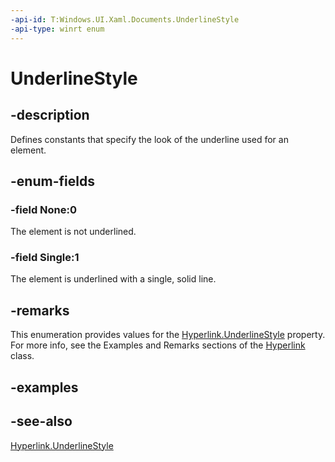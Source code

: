 ```yaml
---
-api-id: T:Windows.UI.Xaml.Documents.UnderlineStyle
-api-type: winrt enum
---
```


<!-- Enumeration syntax
public enum Windows.UI.Xaml.Documents.UnderlineStyle : int
-->

# UnderlineStyle

## -description
Defines constants that specify the look of the underline used for an element.



## -enum-fields
### -field None:0
The element is not underlined.

### -field Single:1
The element is underlined with a single, solid line.

## -remarks

This enumeration provides values for the [Hyperlink.UnderlineStyle](hyperlink_underlinestyle.md) property. For more info, see the Examples and Remarks sections of the [Hyperlink](hyperlink.md) class.

## -examples

## -see-also
[Hyperlink.UnderlineStyle](hyperlink_underlinestyle.md)
